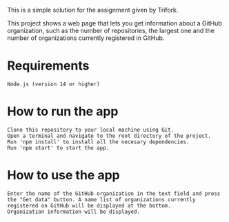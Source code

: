 This is a simple solution for the assignment given by Trifork.

This project shows a web page that lets you get information about a GitHub organization, such as the number of repositories, the largest one and the number of organizations currently registered in GitHub.

# Requirements
    Node.js (version 14 or higher)

# How to run the app
    Clone this repository to your local machine using Git.
    Open a terminal and navigate to the root directory of the project.
    Run 'npm install' to install all the necesary dependencies.
    Run 'npm start' to start the app.

# How to use the app
    Enter the name of the GitHub organization in the text field and press the "Get data" button. A name list of organizations currently registered on GitHub will be displayed at the bottom.
    Organization information will be displayed.
